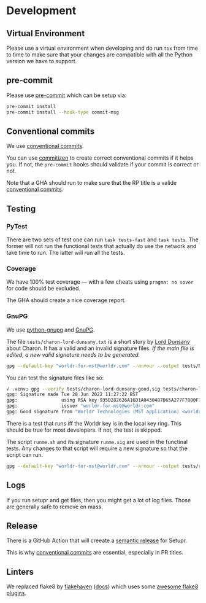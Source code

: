 # Development

## Virtual Environment

Please use a virtual environment when developing and do run `tox` from time to
time to make sure that your changes are compatible with all the Python version
we have to support.

## pre-commit

Please use [pre-commit](https://pre-commit.com/) which can be setup via:

```bash
pre-commit install
pre-commit install --hook-type commit-msg
```

## Conventional commits

We use [conventional
commits](https://www.conventionalcommits.org/en/v1.0.0/).

You can use [commitizen](https://github.com/commitizen-tools/commitizen) to
create correct conventional commits if it helps you. If not, the `pre-commit`
hooks should validate if your commit is correct or not.

Note that a GHA should run to make sure that the RP title is a valide
[conventional commits](https://www.conventionalcommits.org/en/v1.0.0/).

## Testing

### PyTest

There are two sets of test one can run `task tests-fast` and `task tests`. The
former will not run the functional tests that actually do use the network and
take time to run. The latter will run all the tests.

### Coverage

We have 100% test coverage — with a few cheats using `pragma: no sover` for
code should be excluded.

The GHA should create a nice coverage report.

### GnuPG

We use [python-gnupg](https://gnupg.readthedocs.io/en/latest/#) and
[GnuPG](https://gnupg.org/).

The file `tests/charon-lord-dunsany.txt` is a short story by [Lord
Dunsany](https://en.wikipedia.org/wiki/Lord_Dunsany) about Charon. It has a
valid and an invalid signature files. *If the main file is edited, a new valid
signature needs to be generated.*

```bash
gpg --default-key "worldr-for-mst@worldr.com" --armour --output tests/NEW-charon-lord-dunsany-good.sig --detach-sign tests/charon-lord-dunsany.txt
```

You can test the signature files like so:

```bash
√ .venv; gpg --verify tests/charon-lord-dunsany-good.sig tests/charon-lord-dunsany.txt
gpg: Signature made Tue 28 Jun 2022 11:27:22 BST
gpg:                using RSA key 935D282626A16D1A0430487D65A277F7800F774C
gpg:                issuer "worldr-for-mst@worldr.com"
gpg: Good signature from "Worldr Technologies (MST application) <worldr-for-mst@worldr.com>" [ultimate]
```

There is a test that runs iff the Worldr key is in the local key ring. This
should be true for most developers. If not, the test is skipped.

The script `runme.sh` and its signature `runme.sig` are used in the functinal tests. Any changes to that script will require a new signature so that the script can run.

```bash
gpg --default-key "worldr-for-mst@worldr.com" --armour --output tests/runme-v1.0.0.sig --detach-sign tests/runme-v1.0.0.sh
```

## Logs

If you run setupr and get files, then you might get a lot of log files. Those
are generally safe to remove en mass.

## Release

There is a GitHub Action that will creeate a [semantic
release](https://python-semantic-release.readthedocs.io/en/latest/) for
Setupr.

This is why [conventional
commits](https://www.conventionalcommits.org/en/v1.0.0/) are essential,
especially in PR titles.

## Linters

We replaced flake8 by [flakehaven](https://github.com/flakeheaven/flakeheaven) ([docs](https://flakeheaven.readthedocs.io/en/latest/index.html)) which uses some [awesome flake8 plugins](https://github.com/DmytroLitvinov/awesome-flake8-extensions).
